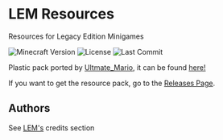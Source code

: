 # LEM Resources
Resources for Legacy Edition Minigames

![Minecraft Version](https://img.shields.io/badge/Minecraft-1.19.4-80ba42?style=for-the-badge) ![License](https://img.shields.io/github/license/DBTDerpbox/LEB-resources?style=for-the-badge) ![Last Commit](https://img.shields.io/github/last-commit/dbtderpbox/LEB-resources?style=for-the-badge)

Plastic pack ported by [Ultmate_Mario](https://ultmatemario.wixsite.com/ultmatemario), it can be found [here!](https://www.mediafire.com/file/zrgbso93r280fpc/Plastic_1.15.2_-_1.17.1.zip/file)

If you want to get the resource pack, go to the [Releases Page](https://github.com/DBTDerpbox/Legacy-Edition-Battle/releases).

## Authors

See [LEM's](https://github.com/Legacy-Edition-Minigames/Minigames#credits) credits section
